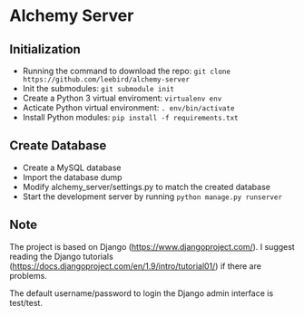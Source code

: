 # Alchemy Server

## Initialization
- Running the command to download the repo: `git clone https://github.com/leebird/alchemy-server`
- Init the submodules: `git submodule init`
- Create a Python 3 virtual enviroment: `virtualenv env`
- Acticate Python virtual environment: `. env/bin/activate`
- Install Python modules: `pip install -f requirements.txt`

## Create Database
- Create a MySQL database
- Import the database dump
- Modify alchemy_server/settings.py to match the created database
- Start the development server by running `python manage.py runserver`

## Note
The project is based on Django (https://www.djangoproject.com/). I suggest reading the Django tutorials (https://docs.djangoproject.com/en/1.9/intro/tutorial01/) if there are problems.

The default username/password to login the Django admin interface is test/test.
